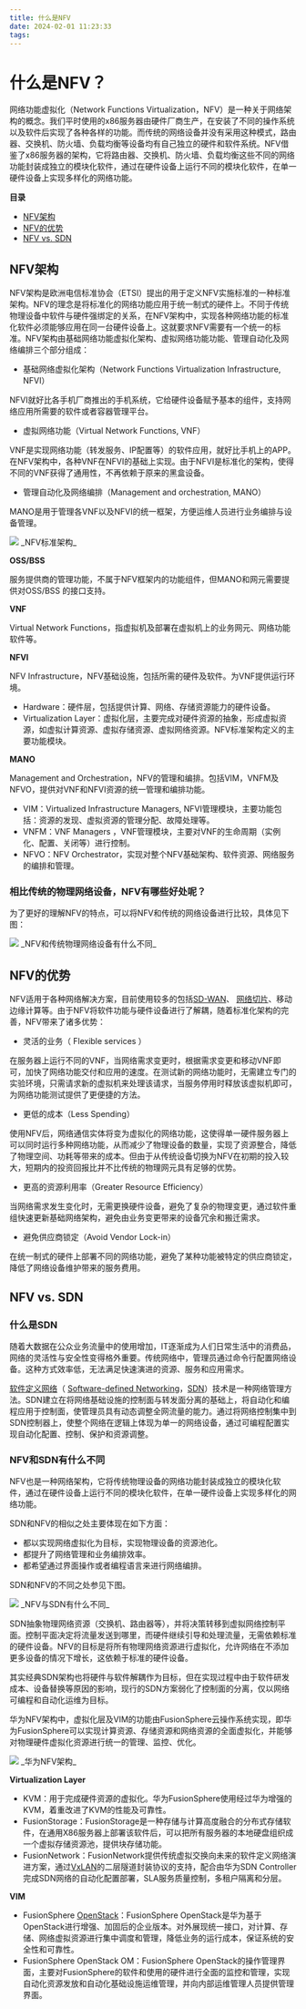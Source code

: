 ```yaml
---
title: 什么是NFV
date: 2024-02-01 11:23:33
tags:
---
```

# 什么是NFV？
网络功能虚拟化（Network Functions Virtualization，NFV）是一种关于网络架构的概念。我们平时使用的x86服务器由硬件厂商生产，在安装了不同的操作系统以及软件后实现了各种各样的功能。而传统的网络设备并没有采用这种模式，路由器、交换机、防火墙、负载均衡等设备均有自己独立的硬件和软件系统。NFV借鉴了x86服务器的架构，它将路由器、交换机、防火墙、负载均衡这些不同的网络功能封装成独立的模块化软件，通过在硬件设备上运行不同的模块化软件，在单一硬件设备上实现多样化的网络功能。

**目录**

*   [NFV架构](https://info.support.huawei.com/info-finder/encyclopedia/zh/NFV.html#content1)
*   [NFV的优势](https://info.support.huawei.com/info-finder/encyclopedia/zh/NFV.html#content2)
*   [NFV vs. SDN](https://info.support.huawei.com/info-finder/encyclopedia/zh/NFV.html#content3)

**NFV架构**
---------

NFV架构是欧洲电信标准协会（ETSI）提出的用于定义NFV实施标准的一种标准架构。NFV的理念是将标准化的网络功能应用于统一制式的硬件上。不同于传统物理设备中软件与硬件强绑定的关系，在NFV架构中，实现各种网络功能的标准化软件必须能够应用在同一台硬件设备上。这就要求NFV需要有一个统一的标准。NFV架构由基础网络功能虚拟化架构、虚拟网络功能功能、管理自动化及网络编排三个部分组成：

*   基础网络虚拟化架构（Network Functions Virtualization Infrastructure, NFVI）

NFVI就好比各手机厂商推出的手机系统，它给硬件设备赋予基本的组件，支持网络应用所需要的软件或者容器管理平台。

*   虚拟网络功能（Virtual Network Functions, VNF）

VNF是实现网络功能（转发服务、IP配置等）的软件应用，就好比手机上的APP。在NFV架构中，各种VNF在NFVI的基础上实现。由于NFVI是标准化的架构，使得不同的VNF获得了通用性，不再依赖于原来的黑盒设备。

*   管理自动化及网络编排（Management and orchestration, MANO）

MANO是用于管理各VNF以及NFVI的统一框架，方便运维人员进行业务编排与设备管理。

<img src="./download.jpg">  
_NFV标准架构_

**OSS/BSS**

服务提供商的管理功能，不属于NFV框架内的功能组件，但MANO和网元需要提供对OSS/BSS 的接口支持。

**VNF**

Virtual Network Functions，指虚拟机及部署在虚拟机上的业务网元、网络功能软件等。

**NFVI**

NFV Infrastructure，NFV基础设施，包括所需的硬件及软件。为VNF提供运行环境。

*   Hardware：硬件层，包括提供计算、网络、存储资源能力的硬件设备。
*   Virtualization Layer：虚拟化层，主要完成对硬件资源的抽象，形成虚拟资源，如虚拟计算资源、虚拟存储资源、虚拟网络资源。NFV标准架构定义的主要功能模块。

**MANO**

Management and Orchestration，NFV的管理和编排。包括VIM，VNFM及NFVO，提供对VNF和NFVI资源的统一管理和编排功能。

*   VIM：Virtualized Infrastructure Managers, NFVI管理模块，主要功能包括：资源的发现、虚拟资源的管理分配、故障处理等。
*   VNFM：VNF Managers ，VNF管理模块，主要对VNF的生命周期（实例化、配置、关闭等）进行控制。
*   NFVO：NFV Orchestrator，实现对整个NFV基础架构、软件资源、网络服务的编排和管理。

### **相比传统的物理网络设备，NFV有哪些好处呢？**

为了更好的理解NFV的特点，可以将NFV和传统的网络设备进行比较，具体见下图：

<img src="./2_download.jpg">  
_NFV和传统物理网络设备有什么不同_

**NFV的优势**
----------

NFV适用于各种网络解决方案，目前使用较多的包括[SD-WAN](https://info.support.huawei.com/info-finder/encyclopedia/zh/SD-WAN.html)、 [网络切片](https://info.support.huawei.com/info-finder/encyclopedia/zh/%E7%BD%91%E7%BB%9C%E5%88%87%E7%89%87.html)、移动边缘计算等。由于NFV将软件功能与硬件设备进行了解耦，随着标准化架构的完善，NFV带来了诸多优势：

*   灵活的业务（ Flexible services ）

在服务器上运行不同的VNF，当网络需求变更时，根据需求变更和移动VNF即可，加快了网络功能交付和应用的速度。在测试新的网络功能时，无需建立专门的实验环境，只需请求新的虚拟机来处理该请求，当服务停用时释放该虚拟机即可，为网络功能测试提供了更便捷的方法。

*   更低的成本（Less Spending）

使用NFV后，网络通信实体将变为虚拟化的网络功能，这使得单一硬件服务器上可以同时运行多种网络功能，从而减少了物理设备的数量，实现了资源整合，降低了物理空间、功耗等带来的成本。但由于从传统设备切换为NFV在初期的投入较大，短期内的投资回报比并不比传统的物理网元具有足够的优势。

*   更高的资源利用率（Greater Resource Efficiency）

当网络需求发生变化时，无需更换硬件设备，避免了复杂的物理变更，通过软件重组快速更新基础网络架构，避免由业务变更带来的设备冗余和搬迁需求。

*   避免供应商锁定（Avoid Vendor Lock-in）

在统一制式的硬件上部署不同的网络功能，避免了某种功能被特定的供应商锁定，降低了网络设备维护带来的服务费用。

**NFV vs. SDN**
---------------

### **什么是SDN**

随着大数据在公众业务流量中的使用增加，IT逐渐成为人们日常生活中的消费品，网络的灵活性与安全性变得格外重要。传统网络中，管理员通过命令行配置网络设备。这种方式效率低，无法满足快速演进的资源、服务和应用需求。

[软件定义网络](https://info.support.huawei.com/info-finder/encyclopedia/zh/SDN.html)（ [Software-defined Networking](https://info.support.huawei.com/info-finder/encyclopedia/zh/SDN.html)，[SDN](https://info.support.huawei.com/info-finder/encyclopedia/zh/SDN.html)）技术是一种网络管理方法。SDN建立在将网络基础设施的控制面与转发面分离的基础上，将自动化和编程应用于控制面，使管理员具有动态调整全网流量的能力。通过将网络控制集中到SDN控制器上，使整个网络在逻辑上体现为单一的网络设备，通过可编程配置实现自动化配置、控制、保护和资源调整。

### **NFV和SDN有什么不同**

NFV也是一种网络架构，它将传统物理设备的网络功能封装成独立的模块化软件，通过在硬件设备上运行不同的模块化软件，在单一硬件设备上实现多样化的网络功能。

SDN和NFV的相似之处主要体现在如下方面：

*   都以实现网络虚拟化为目标，实现物理设备的资源池化。
*   都提升了网络管理和业务编排效率。
*   都希望通过界面操作或者编程语言来进行网络编排。

SDN和NFV的不同之处参见下图。

<img src="./1_download.jpg">  
_NFV与SDN有什么不同_

SDN抽象物理网络资源（交换机、路由器等），并将决策转移到虚拟网络控制平面。控制平面决定将流量发送到哪里，而硬件继续引导和处理流量，无需依赖标准的硬件设备。NFV的目标是将所有物理网络资源进行虚拟化，允许网络在不添加更多设备的情况下增长，这依赖于标准的硬件设备。

其实经典SDN架构也将硬件与软件解耦作为目标，但在实现过程中由于软件研发成本、设备替换等原因的影响，现行的SDN方案弱化了控制面的分离，仅以网络可编程和自动化运维为目标。

华为NFV架构中，虚拟化层及VIM的功能由FusionSphere云操作系统实现，即华为FusionSphere可以实现计算资源、存储资源和网络资源的全面虚拟化，并能够对物理硬件虚拟化资源进行统一的管理、监控、优化。

<img src="./3_download.jpg">  
_华为NFV架构_

**Virtualization Layer**

*   KVM：用于完成硬件资源的虚拟化。华为FusionSphere使用经过华为增强的KVM，着重改进了KVM的性能及可靠性。
*   FusionStorage：FusionStorage是一种存储与计算高度融合的分布式存储软件，在通用X86服务器上部署该软件后，可以把所有服务器的本地硬盘组织成一个虚拟存储资源池，提供块存储功能。
*   FusionNetwork：FusionNetwork提供传统虚拟交换向未来的软件定义网络演进方案，通过[VxLAN](https://info.support.huawei.com/info-finder/encyclopedia/zh/VXLAN.html)的二层隧道封装协议的支持，配合由华为SDN Controller完成SDN网络的自动化配置部署，SLA服务质量控制，多租户隔离和分层。

**VIM**

*   FusionSphere [OpenStack](https://info.support.huawei.com/info-finder/encyclopedia/zh/OpenStack.html)：FusionSphere OpenStack是华为基于OpenStack进行增强、加固后的企业版本。对外展现统一接口，对计算、存储、网络虚拟资源进行集中调度和管理，降低业务的运行成本，保证系统的安全性和可靠性。
*   FusionSphere OpenStack OM：FusionSphere OpenStack的操作管理界面，主要对FusionSphere的软件和使用的硬件进行全面的监控和管理，实现自动化资源发放和自动化基础设施运维管理，并向内部运维管理人员提供管理界面。